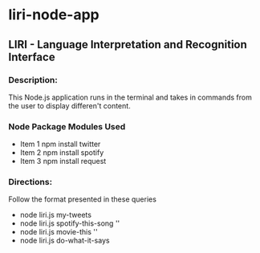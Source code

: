 # liri-node-app

## LIRI - Language Interpretation and Recognition Interface

### Description:
This Node.js application runs in the terminal and takes in commands from the user to display differen't content. 

### Node Package Modules Used
* Item 1 npm install twitter
* Item 2 npm install spotify
* Item 3 npm install request

### Directions:
Follow the format presented in these queries
* node liri.js my-tweets
* node liri.js spotify-this-song '<song name here>'
* node liri.js movie-this '<movie name here>'
* node liri.js do-what-it-says 
